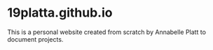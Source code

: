 # 19platta.github.io

This is a personal website created from scratch by Annabelle Platt to document projects. 
